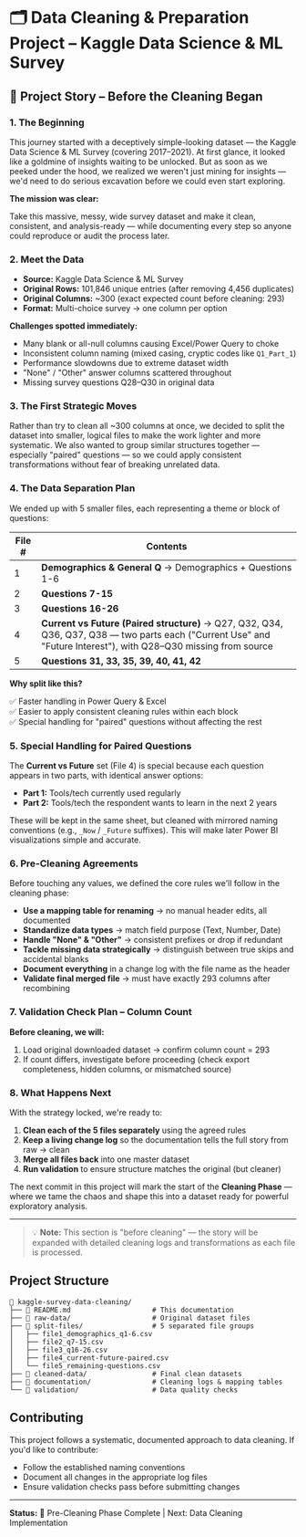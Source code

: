# 🗂️ Data Cleaning & Preparation Project – Kaggle Data Science & ML Survey

## 📖 Project Story – Before the Cleaning Began

### 1. The Beginning

This journey started with a deceptively simple-looking dataset — the Kaggle Data Science & ML Survey (covering 2017–2021). At first glance, it looked like a goldmine of insights waiting to be unlocked. But as soon as we peeked under the hood, we realized we weren't just mining for insights — we'd need to do serious excavation before we could even start exploring.

**The mission was clear:**

Take this massive, messy, wide survey dataset and make it clean, consistent, and analysis-ready — while documenting every step so anyone could reproduce or audit the process later.

### 2. Meet the Data

- **Source:** Kaggle Data Science & ML Survey
- **Original Rows:** 101,846 unique entries (after removing 4,456 duplicates)
- **Original Columns:** ~300 (exact expected count before cleaning: 293)
- **Format:** Multi-choice survey → one column per option

**Challenges spotted immediately:**

- Many blank or all-null columns causing Excel/Power Query to choke
- Inconsistent column naming (mixed casing, cryptic codes like `Q1_Part_1`)
- Performance slowdowns due to extreme dataset width
- "None" / "Other" answer columns scattered throughout
- Missing survey questions Q28–Q30 in original data

### 3. The First Strategic Moves

Rather than try to clean all ~300 columns at once, we decided to split the dataset into smaller, logical files to make the work lighter and more systematic. We also wanted to group similar structures together — especially "paired" questions — so we could apply consistent transformations without fear of breaking unrelated data.

### 4. The Data Separation Plan

We ended up with 5 smaller files, each representing a theme or block of questions:

| File # | Contents |
|--------|----------|
| 1 | **Demographics & General Q** → Demographics + Questions 1-6 |
| 2 | **Questions 7-15** |
| 3 | **Questions 16-26** |
| 4 | **Current vs Future (Paired structure)** → Q27, Q32, Q34, Q36, Q37, Q38 — two parts each ("Current Use" and "Future Interest"), with Q28–Q30 missing from source |
| 5 | **Questions 31, 33, 35, 39, 40, 41, 42** |

**Why split like this?**

✅ Faster handling in Power Query & Excel  
✅ Easier to apply consistent cleaning rules within each block  
✅ Special handling for "paired" questions without affecting the rest

### 5. Special Handling for Paired Questions

The **Current vs Future** set (File 4) is special because each question appears in two parts, with identical answer options:

- **Part 1:** Tools/tech currently used regularly
- **Part 2:** Tools/tech the respondent wants to learn in the next 2 years

These will be kept in the same sheet, but cleaned with mirrored naming conventions (e.g., `_Now` / `_Future` suffixes). This will make later Power BI visualizations simple and accurate.

### 6. Pre-Cleaning Agreements

Before touching any values, we defined the core rules we'll follow in the cleaning phase:

- **Use a mapping table for renaming** → no manual header edits, all documented
- **Standardize data types** → match field purpose (Text, Number, Date)
- **Handle "None" & "Other"** → consistent prefixes or drop if redundant
- **Tackle missing data strategically** → distinguish between true skips and accidental blanks
- **Document everything** in a change log with the file name as the header
- **Validate final merged file** → must have exactly 293 columns after recombining

### 7. Validation Check Plan – Column Count

**Before cleaning, we will:**

1. Load original downloaded dataset → confirm column count = 293
2. If count differs, investigate before proceeding (check export completeness, hidden columns, or mismatched source)

### 8. What Happens Next

With the strategy locked, we're ready to:

1. **Clean each of the 5 files separately** using the agreed rules
2. **Keep a living change log** so the documentation tells the full story from raw → clean
3. **Merge all files back** into one master dataset
4. **Run validation** to ensure structure matches the original (but cleaner)

The next commit in this project will mark the start of the **Cleaning Phase** — where we tame the chaos and shape this into a dataset ready for powerful exploratory analysis.

---

> 💡 **Note:** This section is "before cleaning" — the story will be expanded with detailed cleaning logs and transformations as each file is processed.

## Project Structure

```
📁 kaggle-survey-data-cleaning/
├── 📄 README.md                    # This documentation
├── 📁 raw-data/                    # Original dataset files
├── 📁 split-files/                 # 5 separated file groups
│   ├── file1_demographics_q1-6.csv
│   ├── file2_q7-15.csv
│   ├── file3_q16-26.csv
│   ├── file4_current-future-paired.csv
│   └── file5_remaining-questions.csv
├── 📁 cleaned-data/                # Final clean datasets
├── 📁 documentation/               # Cleaning logs & mapping tables
└── 📁 validation/                  # Data quality checks
```


## Contributing

This project follows a systematic, documented approach to data cleaning. If you'd like to contribute:

- Follow the established naming conventions
- Document all changes in the appropriate log files
- Ensure validation checks pass before submitting changes

---

**Status:** 🚧 Pre-Cleaning Phase Complete | Next: Data Cleaning Implementation
